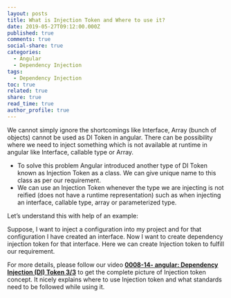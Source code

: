 ```yaml
---
layout: posts
title: What is Injection Token and Where to use it?
date: 2019-05-27T09:12:00.000Z
published: true
comments: true
social-share: true
categories:
  - Angular
  - Dependency Injection
tags:
  - Dependency Injection
toc: true
related: true
share: true
read_time: true
author_profile: true
---
```


<p>We cannot simply ignore the shortcomings like Interface, Array (bunch of objects) cannot be used as DI Token in angular. There can be possibility where we need to inject something which is not available at runtime in angular like Interface, callable type or Array.</p>
<ul>
<li>To solve this problem Angular introduced another type of DI Token known as Injection Token as a class. We can give unique name to this class as per our requirement.</li>
<li>We can use an Injection Token whenever the type we are injecting is not reified (does not have a runtime representation) such as when injecting an interface, callable type, array or parameterized type.</li>
</ul>
<p>Let’s understand this with help of an example:</p>
<p>Suppose, I want to inject a configuration into my project and for that configuration I have created an interface. Now I want to create dependency injection token for that interface. Here we can create Injection token to fulfill our requirement.</p>
<p>For more details, please follow our video <strong><a href="https://www.youtube.com/watch?v=F4JcAtqUQ2o" target="_blank" rel="noopener noreferrer">0008-14- angular: Dependency Injection (DI) Token 3/3</a></strong> to get the complete picture of Injection token concept. It nicely explains where to use Injection token and what standards need to be followed while using it.</p>
